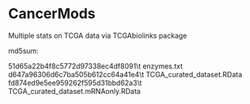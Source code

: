 # CancerMods
Multiple stats on TCGA data via TCGAbiolinks package

md5sum:

51d65a22b4f8c5772d97338ec4df8091\t		enzymes.txt \
d647a96306d6c7ba505b612cc64a41e4\t		TCGA_curated_dataset.RData \
fd874ed9e5ee959262f595d31bbd62a3\t		TCGA_curated_dataset.mRNAonly.RData

